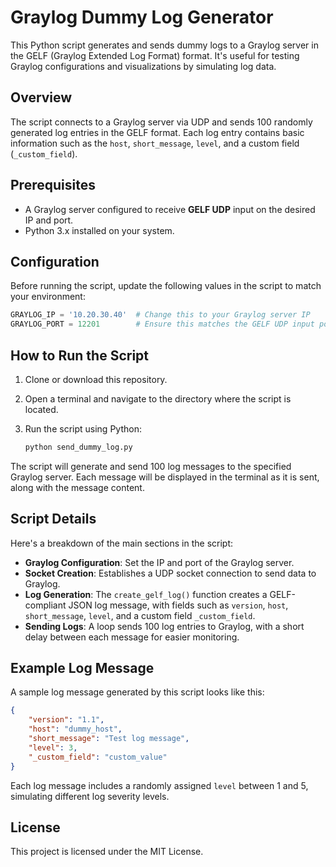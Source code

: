 
# Graylog Dummy Log Generator

This Python script generates and sends dummy logs to a Graylog server in the GELF (Graylog Extended Log Format) format. It's useful for testing Graylog configurations and visualizations by simulating log data.

## Overview

The script connects to a Graylog server via UDP and sends 100 randomly generated log entries in the GELF format. Each log entry contains basic information such as the `host`, `short_message`, `level`, and a custom field (`_custom_field`). 

## Prerequisites

- A Graylog server configured to receive **GELF UDP** input on the desired IP and port.
- Python 3.x installed on your system.

## Configuration

Before running the script, update the following values in the script to match your environment:

```python
GRAYLOG_IP = '10.20.30.40'  # Change this to your Graylog server IP
GRAYLOG_PORT = 12201        # Ensure this matches the GELF UDP input port on Graylog
```

## How to Run the Script

1. Clone or download this repository.
2. Open a terminal and navigate to the directory where the script is located.
3. Run the script using Python:

   ```bash
   python send_dummy_log.py
   ```

The script will generate and send 100 log messages to the specified Graylog server. Each message will be displayed in the terminal as it is sent, along with the message content.

## Script Details

Here's a breakdown of the main sections in the script:

- **Graylog Configuration**: Set the IP and port of the Graylog server.
- **Socket Creation**: Establishes a UDP socket connection to send data to Graylog.
- **Log Generation**: The `create_gelf_log()` function creates a GELF-compliant JSON log message, with fields such as `version`, `host`, `short_message`, `level`, and a custom field `_custom_field`.
- **Sending Logs**: A loop sends 100 log entries to Graylog, with a short delay between each message for easier monitoring.

## Example Log Message

A sample log message generated by this script looks like this:

```json
{
    "version": "1.1",
    "host": "dummy_host",
    "short_message": "Test log message",
    "level": 3,
    "_custom_field": "custom_value"
}
```

Each log message includes a randomly assigned `level` between 1 and 5, simulating different log severity levels.

## License

This project is licensed under the MIT License.
